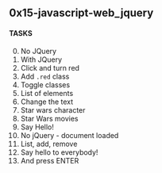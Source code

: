 ## 0x15-javascript-web_jquery


#### TASKS
0. No JQuery
1. With JQuery
2. Click and turn red
3. Add `.red` class
4. Toggle classes
5. List of elements
6. Change the text
7. Star wars character
8. Star Wars movies
9. Say Hello!
10. No jQuery - document loaded
11. List, add, remove
12. Say hello to everybody!
13. And press ENTER